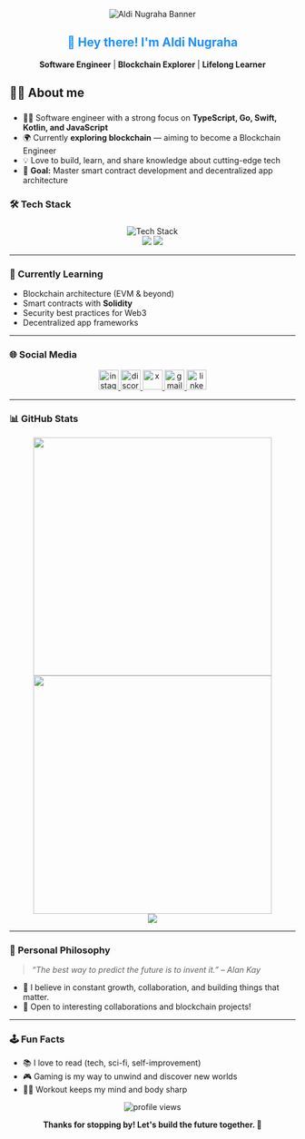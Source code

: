 <p align="center">
  <img src="https://capsule-render.vercel.app/api?type=waving&color=0:b9dfff,100:0c8ce9&height=180&section=header&text=Aldi%20Nugraha&fontSize=42&fontColor=ffffff&animation=twinkling" alt="Aldi Nugraha Banner"/>
</p>

<h2 align="center" style="color:#1e90ff;">👋 Hey there! I'm Aldi Nugraha</h2>
<p align="center">
  <b>Software Engineer</b> | <b>Blockchain Explorer</b> | <b>Lifelong Learner</b>
</p>

###

<h2 align="left">👩‍💻 About me</h2>

###

- 🧑‍💻 Software engineer with a strong focus on <b>TypeScript, Go, Swift, Kotlin, and JavaScript</b>
- 🌍 Currently <b>exploring blockchain</b> — aiming to become a Blockchain Engineer
- 💡 Love to build, learn, and share knowledge about cutting-edge tech
- 🎯 <b>Goal:</b> Master smart contract development and decentralized app architecture

###

### 🛠️ Tech Stack

###

<p align="center">
  <img src="https://skillicons.dev/icons?i=typescript,js,go,swift,kotlin,nodejs,react,solidity,git,nuxt,next,remix,vue,svelte,nest" alt="Tech Stack" /><br>
  <img src="https://img.shields.io/badge/-Web3-31C48D?logo=ethereum&logoColor=white" />
  <img src="https://img.shields.io/badge/-Blockchain-4B0082?style=flat-square" />
</p>

---

### 🔭 Currently Learning

- Blockchain architecture (EVM & beyond)
- Smart contracts with <b>Solidity</b>
- Security best practices for Web3
- Decentralized app frameworks

---

###

### 🌐 Social Media

<div align="center">
    <a
        href="https://instagram.com/aldngrha"
        target="_blank"
        rel="noopener noreferrer"
    >
        <img
            src="https://img.shields.io/static/v1?message=Instagram&logo=instagram&label=&color=E4405F&logoColor=white&labelColor=&style=for-the-badge"
            height="35"
            alt="instagram logo"
        />
    </a>
    <a
        href="https://discord.com/users/268245078420619264"
        target="_blank"
        rel="noopener noreferrer"
    >
        <img
            src="https://img.shields.io/static/v1?message=Discord&logo=discord&label=&color=7289DA&logoColor=white&labelColor=&style=for-the-badge"
            height="35"
            alt="discord logo"
        />
    </a>
    <a
        href="https://x.com/kulidigitall"
        target="_blank"
        rel="noopener noreferrer"
    >
      <img src="https://img.shields.io/badge/-X-000000?logo=x&logoColor=white&style=for-the-badge" height="35" alt="x"/>
    </a>
    <a href="mailto:aldi.nugrahatk@gmail.com">
        <img
            src="https://img.shields.io/static/v1?message=Gmail&logo=gmail&label=&color=D14836&logoColor=white&labelColor=&style=for-the-badge"
            height="35"
            alt="gmail logo"
        />
    </a>
    <a
        href="https://linkedin.com/in/aldngrha"
        target="_blank"
        rel="noopener noreferrer"
    >
        <img
            src="https://img.shields.io/static/v1?message=LinkedIn&logo=linkedin&label=&color=0077B5&logoColor=white&labelColor=&style=for-the-badge"
            height="35"
            alt="linkedin logo"
        />
    </a>
</div>

---

### 📊 GitHub Stats

<p align="center">
  <img src="https://github-readme-stats.vercel.app/api?username=aldngrha&show_icons=true&bg_color=cce7ff&title_color=0056a1&text_color=024985&icon_color=0c8ce9&border_color=7cc7ff" width="420" />
  <img src="https://github-readme-streak-stats.herokuapp.com/?user=aldngrha&theme=default&background=cce7ff&currStreakLabel=0056a1&currStreakNum=0c8ce9&sideLabels=024985&sideNums=024985&dates=024985&ring=0c8ce9&fire=0c8ce9&border=7cc7ff" width="420"/>
  <br>
  <img src="https://github-readme-activity-graph.vercel.app/graph?username=aldngrha&bg_color=cce7ff&color=0056a1&line=0c8ce9&point=false&area=true&area_color=083d6e&hide_border=true" />
</p>

---

### 🌱 Personal Philosophy

> <i>“The best way to predict the future is to invent it.” – Alan Kay</i>

- 🧠 I believe in constant growth, collaboration, and building things that matter.
- 🤝 Open to interesting collaborations and blockchain projects!

---

### 🕹️ Fun Facts

- 📚 I love to read (tech, sci-fi, self-improvement)
- 🎮 Gaming is my way to unwind and discover new worlds
- 🏋️‍♂️ Workout keeps my mind and body sharp

<p align="center">
  <img src="https://komarev.com/ghpvc/?username=aldngrha&label=Profile%20views&color=0e75b6&style=flat" alt="profile views"/>
</p>

<p align="center">
  <b>Thanks for stopping by! Let's build the future together. 🚀</b>
</p>

